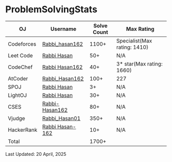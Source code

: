 # ProblemSolvingStats


| OJ | Username | Solve Count | Max Rating |
| -- | -------- | ----------- | ---------- |
| Codeforces | [Rabbi_hasan162](https://codeforces.com/profile/Rabbi_hasan162) | 1100+ | Specialist(Max rating: 1410) |
| Leet Code | [Rabbi Hasan](https://leetcode.com/u/Rabbi_Hasan-162/) | 50+ | N/A |
| CodeChef | [Rabbi Hasan162](https://www.codechef.com/users/rabbi_hasan162) | 40+ | 3* star(Max rating: 1660) |
| AtCoder | [Rabbi_Hasan162](https://atcoder.jp/users/Rabbi_Hasan162) | 100+ | 227 |
| SPOJ | [Rabbi Hasan](https://www.spoj.com/users/rabbi_hasan162/) | 3+ | N/A |
| LightOJ | [Rabbi Hasan](https://lightoj.com/user/user-xfudm) | 30+ | N/A |
| CSES | [Rabbi-Hasan162](https://cses.fi/user/171518) | 80+ | N/A |
| Vjudge | [Rabbi_Hasan01](https://vjudge.net/user/Rabbi_Hasan01) | 350+ | N/A |
| HackerRank | [Rabbi Hasan-162](https://www.hackerrank.com/profile/Rabbi_hasan162) | 10+ | N/A |
| Total | | 1700+ |

Last Updated: 20 April, 2025

